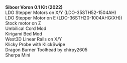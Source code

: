 **Siboor Voron 0.1 Kit (2022)**  
LDO Stepper Motors on X/Y (LDO-35STH52-1504AH)  
LDO Stepper Motor on E (LDO-36STH20-1004AHG(XH))  
Stock motor on Z  
Umbilical Cord Mod  
Kirigami Bed Mod  
West3D Linear Rails on X/Y  
Klicky Probe with KlickSwipe  
Dragon Burner Toolhead by chirpy2605  
Sherpa Mini  
